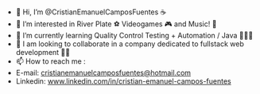 - 👋 Hi, I’m @CristianEmanuelCamposFuentes ☕
- 👀 I’m interested in River Plate ⚽ Videogames 🎮 and Music! 🎸
- 🌱 I’m currently learning Quality Control Testing + Automation / Java 👨‍💻🚀
- 💞️ I am looking to collaborate in a company dedicated to fullstack web development 🤩💫
- 📫 How to reach me :
- E-mail: cristianemanuelcamposfuentes@hotmail.com
- Linkedin: www.linkedin.com/in/cristian-emanuel-campos-fuentes
<!---- 

CristianEmanuelCamposFuentes/CristianEmanuelCamposFuentes is a ✨ special ✨ repository because its `README.md` (this file) appears on your GitHub profile.
You can click the Preview link to take a look at your changes.
--->
